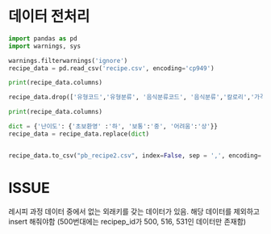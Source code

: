 # 데이터 전처리
```python
import pandas as pd
import warnings, sys

warnings.filterwarnings('ignore')
recipe_data = pd.read_csv('recipe.csv', encoding='cp949')

print(recipe_data.columns)

recipe_data.drop(['유형코드','유형분류', '음식분류코드', '음식분류','칼로리','가격별 분류','상세 URL'], axis=1, inplace=True)

print(recipe_data.columns)

dict = {'난이도': {'초보환영' :'하', '보통':'중', '어려움':'상'}}
recipe_data = recipe_data.replace(dict)


recipe_data.to_csv("pb_recipe2.csv", index=False, sep = ',', encoding='utf-8-sig')
```

# ISSUE
레시피 과정 데이터 중에서 없는 외래키를 갖는 데이터가 있음. 해당 데이터를 제외하고 insert 해줘야함 (500번대에는 recipep_id가 500, 516, 531인 데이터만 존재함)
